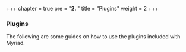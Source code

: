 +++
chapter = true
pre = "<b>2. </b>"
title = "Plugins"
weight = 2
+++

### Plugins

The following are some guides on how to use the plugins included with Myriad.